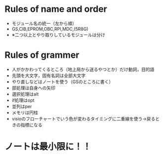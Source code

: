 # Rules of name and order
* モジュール名の統一（左から順）
* GS,CIB,EPROM,OBC,RPI,MDC,(5R8G)
* ※二つ以上とやり取りしているモジュールは分け

# Rules of grammer
* 人がかかわってくるところ（地上局から送るやつとか）だけ動詞，目的語
* 先頭を大文字，固有名詞は全部大文字
* やり直しなどはノートを使う（GSのところに書く）
* 部処理は自身への矢印
* 選択処理はalt
* if処理はopt
* 並列はper
* メモリは円柱
* visioのフローチャートでいう色が変わるタイミングに二重線を使う→戻るときの指標になる

# ノートは最小限に！！
